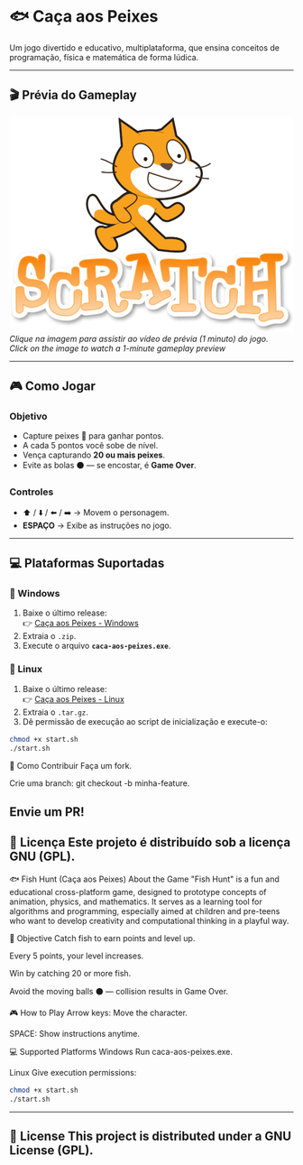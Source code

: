 # 🐟 Caça aos Peixes

Um jogo divertido e educativo, multiplataforma, que ensina conceitos de programação, física e matemática de forma lúdica.

---

## 🎬 Prévia do Gameplay

[![Veja o gameplay de 1 minuto](https://github.com/jeffthedeveloper/caca-aos-peixes/blob/main/toppng.com-scratch-logo-free-download-916x694.png?raw=true)](https://drive.google.com/file/d/10RON_uD4z_OMarAD6W3CL7ahY1ExXJxZ/view?usp=sharing)  
*Clique na imagem para assistir ao vídeo de prévia (1 minuto) do jogo.*
<br>*Click on the image to watch a 1-minute gameplay preview*

---

## 🎮 Como Jogar

### Objetivo
- Capture peixes 🐠 para ganhar pontos.
- A cada 5 pontos você sobe de nível.
- Vença capturando **20 ou mais peixes**.
- Evite as bolas ⚫ — se encostar, é **Game Over**.

### Controles
- ⬆️ / ⬇️ / ⬅️ / ➡️ → Movem o personagem.
- **ESPAÇO** → Exibe as instruções no jogo.

---

## 💻 Plataformas Suportadas

### 🔹 Windows
1. Baixe o último release:  
   👉 [Caça aos Peixes - Windows](https://github.com/jeffthedeveloper/caca-aos-peixes/releases/latest)  
2. Extraia o `.zip`.
3. Execute o arquivo **`caca-aos-peixes.exe`**.

### 🔹 Linux
1. Baixe o último release:  
   👉 [Caça aos Peixes - Linux](https://github.com/jeffthedeveloper/caca-aos-peixes/releases/latest)  
2. Extraia o `.tar.gz`.
3. Dê permissão de execução ao script de inicialização e execute-o:  
```bash
chmod +x start.sh
./start.sh
```

🚀 Como Contribuir
Faça um fork.

Crie uma branch: git checkout -b minha-feature.

Envie um PR!
---
📜 Licença
Este projeto é distribuído sob a licença GNU (GPL).
---
🐟 Fish Hunt (Caça aos Peixes)
About the Game
"Fish Hunt" is a fun and educational cross-platform game, designed to prototype concepts of animation, physics, and mathematics. It serves as a learning tool for algorithms and programming, especially aimed at children and pre-teens who want to develop creativity and computational thinking in a playful way.

🎯 Objective
Catch fish to earn points and level up.

Every 5 points, your level increases.

Win by catching 20 or more fish.

Avoid the moving balls ⚫ — collision results in Game Over.

🎮 How to Play
Arrow keys: Move the character.

SPACE: Show instructions anytime.

💻 Supported Platforms
Windows
Run caca-aos-peixes.exe.

Linux
Give execution permissions:

```bash
chmod +x start.sh
./start.sh
```
---
📜 License
This project is distributed under a GNU License (GPL).
---
